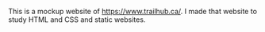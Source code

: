 This is a mockup website of https://www.trailhub.ca/.
I made that website to study HTML and CSS and static websites.


